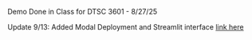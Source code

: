 Demo Done in Class for DTSC 3601 - 8/27/25

Update 9/13: Added Modal Deployment and Streamlit interface [link here](https://asareen2--usage-dashboard-with-supabase-run.modal.run/)